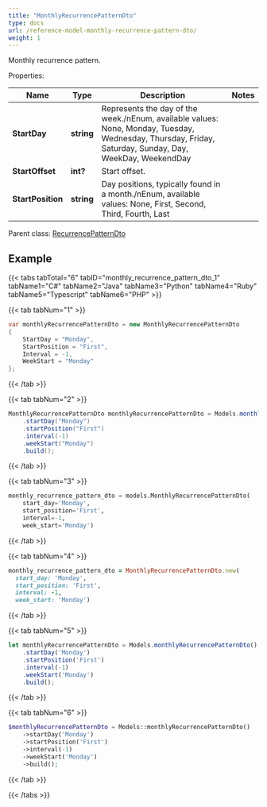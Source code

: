 ```yaml
---
title: "MonthlyRecurrencePatternDto"
type: docs
url: /reference-model-monthly-recurrence-pattern-dto/
weight: 1
---
```

Monthly recurrence pattern.             

Properties:

Name | Type | Description | Notes
---- | ---- | ----------- | -----
**StartDay** | **string** | Represents the day of the week./nEnum, available values: None, Monday, Tuesday, Wednesday, Thursday, Friday, Saturday, Sunday, Day, WeekDay, WeekendDay | 
**StartOffset** | **int?** | Start offset.              | 
**StartPosition** | **string** | Day positions, typically found in a month./nEnum, available values: None, First, Second, Third, Fourth, Last | 

Parent class: [RecurrencePatternDto](/email/reference-model-recurrence-pattern-dto/)

## Example

{{< tabs tabTotal="6" tabID="monthly_recurrence_pattern_dto_1" tabName1="C#" tabName2="Java" tabName3="Python" tabName4="Ruby" tabName5="Typescript" tabName6="PHP" >}}

{{< tab tabNum="1" >}}

```csharp
var monthlyRecurrencePatternDto = new MonthlyRecurrencePatternDto
{
    StartDay = "Monday",
    StartPosition = "First",
    Interval = -1,
    WeekStart = "Monday"
};
```

{{< /tab >}}

{{< tab tabNum="2" >}}

```java
MonthlyRecurrencePatternDto monthlyRecurrencePatternDto = Models.monthlyRecurrencePatternDto()
    .startDay("Monday")
    .startPosition("First")
    .interval(-1)
    .weekStart("Monday")
    .build();
```

{{< /tab >}}

{{< tab tabNum="3" >}}

```python
monthly_recurrence_pattern_dto = models.MonthlyRecurrencePatternDto(
    start_day='Monday',
    start_position='First',
    interval=-1,
    week_start='Monday')
```

{{< /tab >}}

{{< tab tabNum="4" >}}

```ruby
monthly_recurrence_pattern_dto = MonthlyRecurrencePatternDto.new(
  start_day: 'Monday',
  start_position: 'First',
  interval: -1,
  week_start: 'Monday')
```

{{< /tab >}}

{{< tab tabNum="5" >}}

```typescript
let monthlyRecurrencePatternDto = Models.monthlyRecurrencePatternDto()
    .startDay('Monday')
    .startPosition('First')
    .interval(-1)
    .weekStart('Monday')
    .build();
```

{{< /tab >}}

{{< tab tabNum="6" >}}

```php
$monthlyRecurrencePatternDto = Models::monthlyRecurrencePatternDto()
    ->startDay('Monday')
    ->startPosition('First')
    ->interval(-1)
    ->weekStart('Monday')
    ->build();
```

{{< /tab >}}

{{< /tabs >}}

